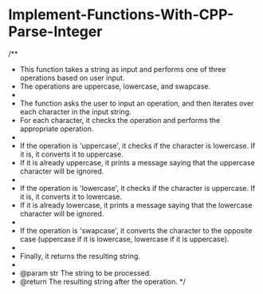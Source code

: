 # Implement-Functions-With-CPP-Parse-Integer

/**
 * This function takes a string as input and performs one of three operations based on user input.
 * The operations are uppercase, lowercase, and swapcase.
 *
 * The function asks the user to input an operation, and then iterates over each character in the input string.
 * For each character, it checks the operation and performs the appropriate operation.
 *
 * If the operation is 'uppercase', it checks if the character is lowercase. If it is, it converts it to uppercase.
 * If it is already uppercase, it prints a message saying that the uppercase character will be ignored.
 *
 * If the operation is 'lowercase', it checks if the character is uppercase. If it is, it converts it to lowercase.
 * If it is already lowercase, it prints a message saying that the lowercase character will be ignored.
 *
 * If the operation is 'swapcase', it converts the character to the opposite case (uppercase if it is lowercase, lowercase if it is uppercase).
 *
 * Finally, it returns the resulting string.
 *
 * @param str The string to be processed.
 * @return The resulting string after the operation.
 */
